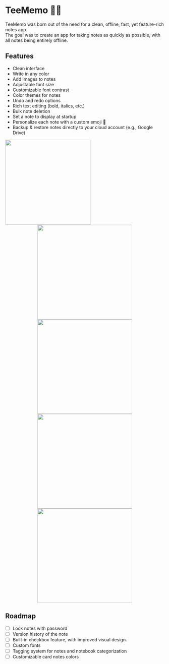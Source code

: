 # TeeMemo 📝🦉
TeeMemo was born out of the need for a clean, offline, fast, yet feature-rich notes app.  
The goal was to create an app for taking notes as quickly as possible, with all notes being entirely offline.

## Features
- Clean interface
- Write in any color
- Add images to notes
- Adjustable font size
- Customizable font contrast
- Color themes for notes
- Undo and redo options
- Rich text editing (bold, italics, etc.)
- Bulk note deletion
- Set a note to display at startup
- Personalize each note with a custom emoji 🦉
- Backup & restore notes directly to your cloud account (e.g., Google Drive)

<a href="https://play.google.com">
    <img src="https://user-images.githubusercontent.com/92587825/277521178-29b7e0ef-f81b-4353-be42-5c65f7d4cfbe.png" width="270">
</a>


<p align="center" style="margin: 0; padding: 0;">
  <img src="[https://github-production-user-asset-6210df.s3.amazonaws.com/92587825/280498168-0e65bebf-230b-461e-9d7a-71831087b130.jpg](https://github-production-user-asset-6210df.s3.amazonaws.com/92587825/280498445-f49cdbce-0899-49d0-b167-bcee1a07bcd0.png)" width="300" style="margin: 0; padding: 0; display: inline-block;" /><img src="https://github-production-user-asset-6210df.s3.amazonaws.com/92587825/280498205-7d7db21d-4b2d-415c-86c1-2f1c1eb9214a.jpg" width="300" style="margin: 0; padding: 0; display: inline-block;" /><img src="https://github-production-user-asset-6210df.s3.amazonaws.com/92587825/280498217-fa76f08a-62de-40a0-bf62-a4c1d34f2582.jpg" width="300" style="margin: 0; padding: 0; display: inline-block;" /><img src="https://github-production-user-asset-6210df.s3.amazonaws.com/92587825/280498224-d6c3b61e-c964-46bd-84f6-02adb06ed0c1.jpg" width="300" style="margin: 0; padding: 0; display: inline-block;" />
</p>


## Roadmap
- [ ] Lock notes with password
- [ ] Version history of the note
- [ ] Built-in checkbox feature, with improved visual design.
- [ ] Custom fonts
- [ ] Tagging system for notes and notebook categorization
- [ ] Customizable card notes colors
